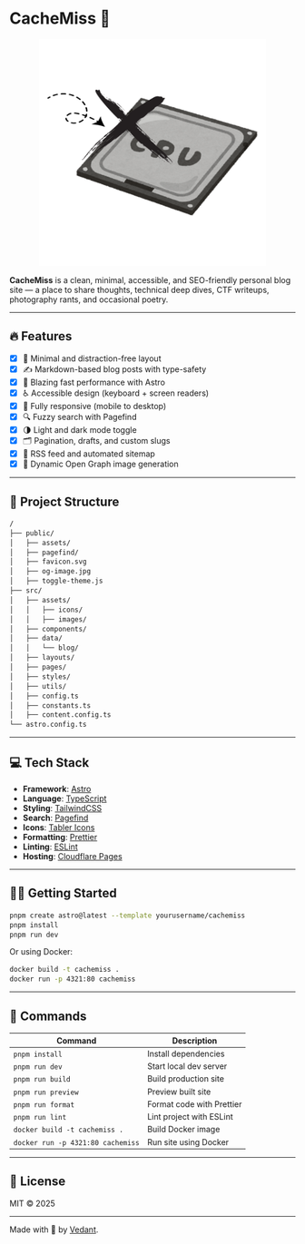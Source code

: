 # CacheMiss 📝

<div align="center">
  <img src="public/cachemiss-og.png" alt="CacheMiss" width="400" height="400">
</div>

**CacheMiss** is a clean, minimal, accessible, and SEO-friendly personal blog site — a place to share thoughts, technical deep dives, CTF writeups, photography rants, and occasional poetry.

---

## 🔥 Features

- [x] 🧾 Minimal and distraction-free layout
- [x] ✍️ Markdown-based blog posts with type-safety
- [x] 🚀 Blazing fast performance with Astro
- [x] ♿ Accessible design (keyboard + screen readers)
- [x] 📱 Fully responsive (mobile to desktop)
- [x] 🔍 Fuzzy search with Pagefind
- [x] 🌗 Light and dark mode toggle
- [x] 🗂️ Pagination, drafts, and custom slugs
- [x] 📰 RSS feed and automated sitemap
- [x] 📸 Dynamic Open Graph image generation

---

## 🚀 Project Structure

```bash
/
├── public/
│   ├── assets/
│   ├── pagefind/
│   ├── favicon.svg
│   ├── og-image.jpg
│   ├── toggle-theme.js
├── src/
│   ├── assets/
│   │   ├── icons/
│   │   ├── images/
│   ├── components/
│   ├── data/
│   │   └── blog/
│   ├── layouts/
│   ├── pages/
│   ├── styles/
│   ├── utils/
│   ├── config.ts
│   ├── constants.ts
│   ├── content.config.ts
└── astro.config.ts
```

---

## 💻 Tech Stack

- **Framework**: [Astro](https://astro.build/)
- **Language**: [TypeScript](https://www.typescriptlang.org/)
- **Styling**: [TailwindCSS](https://tailwindcss.com/)
- **Search**: [Pagefind](https://pagefind.app/)
- **Icons**: [Tabler Icons](https://tabler-icons.io/)
- **Formatting**: [Prettier](https://prettier.io/)
- **Linting**: [ESLint](https://eslint.org)
- **Hosting**: [Cloudflare Pages](https://pages.cloudflare.com/)

---

## 🧑‍💻 Getting Started

```bash
pnpm create astro@latest --template yourusername/cachemiss
pnpm install
pnpm run dev
```

Or using Docker:

```bash
docker build -t cachemiss .
docker run -p 4321:80 cachemiss
```

---

## 🧞 Commands

| Command                           | Description               |
| --------------------------------- | ------------------------- |
| `pnpm install`                    | Install dependencies      |
| `pnpm run dev`                    | Start local dev server    |
| `pnpm run build`                  | Build production site     |
| `pnpm run preview`                | Preview built site        |
| `pnpm run format`                 | Format code with Prettier |
| `pnpm run lint`                   | Lint project with ESLint  |
| `docker build -t cachemiss .`     | Build Docker image        |
| `docker run -p 4321:80 cachemiss` | Run site using Docker     |

---

## 📜 License

MIT © 2025

---

Made with 🤍 by [Vedant](https://github.com/inventedsarawak).
